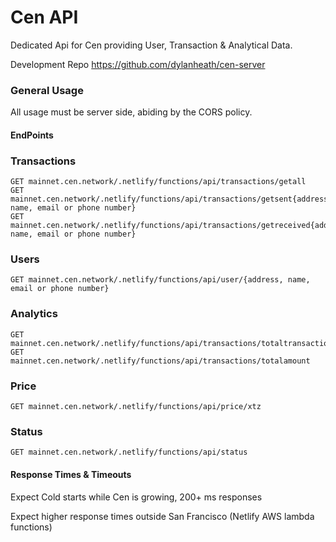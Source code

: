 # Cen API
Dedicated Api for Cen providing User, Transaction & Analytical Data.

Development Repo https://github.com/dylanheath/cen-server

### General Usage


All usage must be server side, abiding by the CORS policy.

#### EndPoints

### Transactions
```
GET mainnet.cen.network/.netlify/functions/api/transactions/getall
GET mainnet.cen.network/.netlify/functions/api/transactions/getsent{address, name, email or phone number}
GET mainnet.cen.network/.netlify/functions/api/transactions/getreceived{address, name, email or phone number}
```
### Users
```
GET mainnet.cen.network/.netlify/functions/api/user/{address, name, email or phone number}
```
### Analytics
```
GET mainnet.cen.network/.netlify/functions/api/transactions/totaltransactions
GET mainnet.cen.network/.netlify/functions/api/transactions/totalamount
```
### Price
```
GET mainnet.cen.network/.netlify/functions/api/price/xtz
```
### Status

```
GET mainnet.cen.network/.netlify/functions/api/status
```

#### Response Times & Timeouts

Expect Cold starts while Cen is growing, 200+ ms responses 

Expect higher response times outside San Francisco (Netlify AWS lambda functions)
